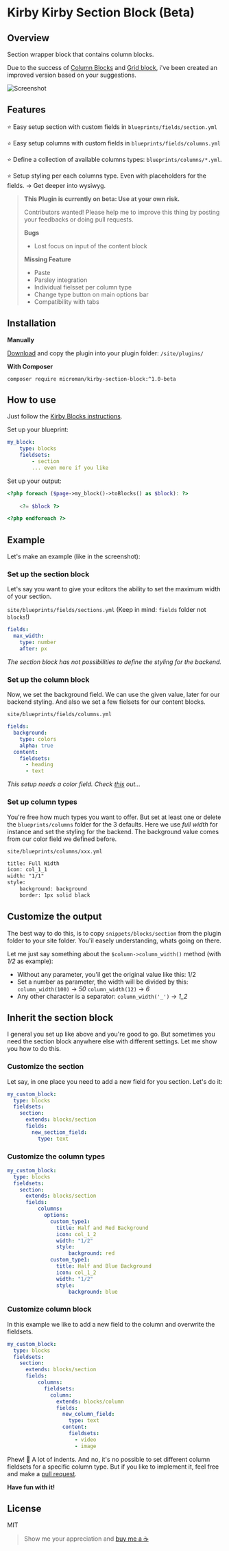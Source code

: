 # Kirby Kirby Section Block (Beta)

## Overview

Section wrapper block that contains column blocks.

Due to the success of [Column Blocks](https://github.com/youngcut/kirby-column-blocks) and [Grid block](https://github.com/youngcut/kirby-grid-block), i've been created an improved version based on your suggestions.

![Screenshot](./.github/screenshot.png)

## Features

⭐️ Easy setup section with custom fields in `blueprints/fields/section.yml`

⭐️ Easy setup columns with custom fields in `blueprints/fields/columns.yml`

⭐️ Define a collection of available columns types: `blueprints/columns/*.yml`.

⭐️ Setup styling per each columns type. Even with placeholders for the fields. -> Get deeper into wysiwyg.


> 
> **This Plugin is currently on beta: Use at your own risk.**
> 
> Contributors wanted! Please help me to improve this thing by posting your feedbacks or doing pull requests.
>
> **Bugs**
> - Lost focus on input of the content block
>
> **Missing Feature**
> - Paste
> - Parsley integration
> - Individual fielsset per column type
> - Change type button on main options bar
> - Compatibility with tabs
> 


## Installation

**Manually**

[Download](https://github.com/youngcut/kirby-section-block) and copy the plugin into your plugin folder: `/site/plugins/`

**With Composer**

`composer require microman/kirby-section-block:^1.0-beta`

## How to use

Just follow the [Kirby Blocks instructions](https://getkirby.com/docs/reference/panel/fields/blocks).

Set up your blueprint:

``` yaml
my_block:
    type: blocks
    fieldsets:
        - section
        ... even more if you like
```

Set up your output:

``` php
<?php foreach ($page->my_block()->toBlocks() as $block): ?>
   
    <?= $block ?>

<?php endforeach ?>
```

## Example

Let's make an example (like in the screenshot):

### Set up the section block

Let's say you want to give your editors the ability to set the maximum width of your section.

`site/blueprints/fields/sections.yml` (Keep in mind: `fields` folder not `blocks`!)
``` yml
fields:
  max_width:
    type: number
    after: px
```
*The section block has not possibilities to define the styling for the backend.*

### Set up the column block

Now, we set the background field. We can use the given value, later for our backend styling. And also we set a few fielsets for our content blocks.

`site/blueprints/fields/columns.yml`
```yml
fields:
  background:
    type: colors
    alpha: true
  content:
    fieldsets:
      - heading
      - text
```
*This setup needs a color field. Check [this](https://getkirby.com/plugins/hananils/colors) out...*

### Set up column types

You're free how much types you want to offer. But set at least one or delete the `blueprints/columns` folder for the 3 defaults.
Here we use *full width* for instance and set the styling for the backend. The background value comes from our color field we defined before.

`site/blueprints/columns/xxx.yml`
```xml
title: Full Width
icon: col_1_1
width: "1/1"
style:
    background: background
    border: 1px solid black
```

## Customize the output

The best way to do this, is to copy `snippets/blocks/section` from the plugin folder to your site folder.
You'il easely understanding, whats going on there.

Let me just say something about the `$column->column_width()` method (with *1/2* as example):

- Without any parameter, you'il get the original value like this: 1/2
- Set a number as parameter, the width will be divided by this: `column_width(100)` -> *50*  `column_width(12)` -> *6*
- Any other character is a separator: `column_width('_')` -> *1_2*

## Inherit the section block 

I general you set up like above and you're good to go. But sometimes you need the section block anywhere else with different settings. Let me show you how to do this.

### Customize the section

Let say, in one place you need to add a new field for you section. Let's do it:

``` yml
my_custom_block:
  type: blocks
  fieldsets:
    section:
      extends: blocks/section
      fields:
        new_section_field:
          type: text
```

### Customize the column types

``` yml
my_custom_block:
  type: blocks
  fieldsets:
    section:
      extends: blocks/section
      fields:
          columns:
            options:
              custom_type1:
                title: Half and Red Background
                icon: col_1_2
                width: "1/2"
                style:
                    background: red
              custom_type1:
                title: Half and Blue Background
                icon: col_1_2
                width: "1/2"
                style:
                    background: blue
```

### Customize column block

In this example we like to add a new field to the column and overwrite the fieldsets.

``` yml
my_custom_block:
  type: blocks
  fieldsets:
    section:
      extends: blocks/section
      fields:
          columns:
            fieldsets:
              column:
                extends: blocks/column
                fields:
                  new_column_field:
                    type: text
                  content:
                    fieldsets:
                      - video
                      - image
```

Phew! 🥵 A lot of indents.
And no, it's no possible to set different column fieldsets for a specific column type. But if you like to implement it, feel free and make a [pull request](https://github.com/youngcut/kirby-section-block/pulls).


**Have fun with it!**

## License

MIT

> Show me your appreciation and [buy me a ☕️](https://www.paypal.com/donate/?hosted_button_id=5W5RBKYXBDABN)
